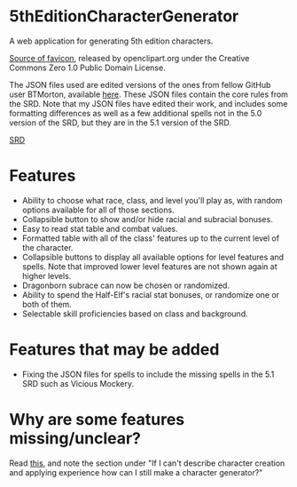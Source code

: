 # 5thEditionCharacterGenerator

A web application for generating 5th edition characters.

<a href="https://openclipart.org/detail/224998/simple-dice">Source of favicon</a>, released by openclipart.org under the  Creative Commons Zero 1.0 Public Domain License.

The JSON files used are edited versions of the ones from fellow GitHub user BTMorton, available <a href="https://github.com/BTMorton/dnd-5e-srd/tree/master/json">here</a>. These JSON files contain the core rules from the SRD. Note that my JSON files have edited their work, and includes some formatting differences as well as a few additional spells not in the 5.0 version of the SRD, but they are in the 5.1 version of the SRD.

<a href="http://media.wizards.com/2016/downloads/DND/SRD-OGL_V5.1.pdf">SRD</a>

# Features
- Ability to choose what race, class, and level you'll play as, with random options available for all of those sections.
- Collapsible button to show and/or hide racial and subracial bonuses.
- Easy to read stat table and combat values.
- Formatted table with all of the class' features up to the current level of the character.
- Collapsible buttons to display all available options for level features and spells. Note that improved lower level features are not shown again at higher levels.
- Dragonborn subrace can now be chosen or randomized.
- Ability to spend the Half-Elf's racial stat bonuses, or randomize one or both of them.
- Selectable skill proficiencies based on class and background. 

# Features that may be added
- Fixing the JSON files for spells to include the missing spells in the 5.1 SRD such as Vicious Mockery.

# Why are some features missing/unclear?
Read <a href="http://www.wizards.com/default.asp?x=d20/oglfaq/20040123i">this</a>, and note the section under "If I can't describe character creation and applying experience how can I still make a character generator?" 